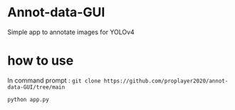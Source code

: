 # Annot-data-GUI
Simple app to annotate images for YOLOv4
# how to use
In command prompt :
```git clone https://github.com/proplayer2020/annot-data-GUI/tree/main```

```python app.py```
